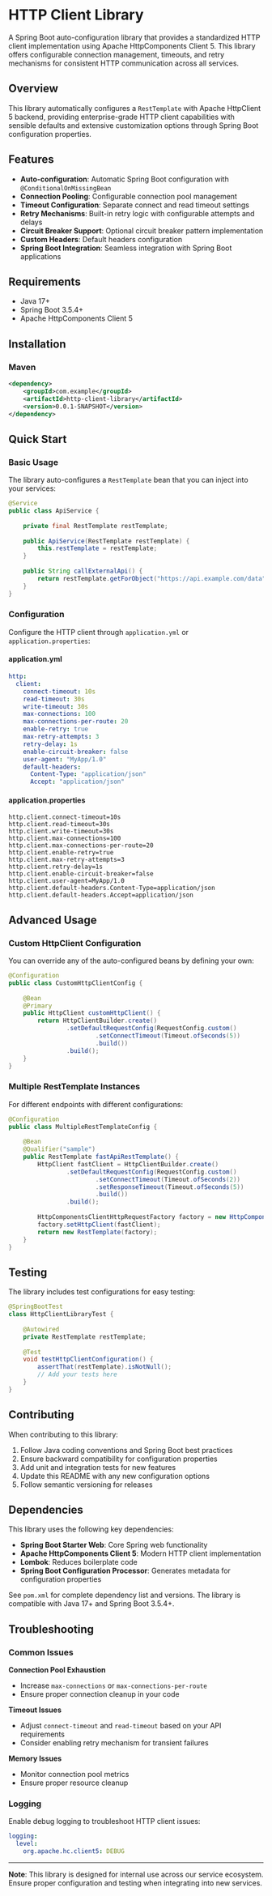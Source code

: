 # HTTP Client Library

A Spring Boot auto-configuration library that provides a standardized HTTP client implementation using Apache HttpComponents Client 5. This library offers configurable connection management, timeouts, and retry mechanisms for consistent HTTP communication across all services.

## Overview

This library automatically configures a `RestTemplate` with Apache HttpClient 5 backend, providing enterprise-grade HTTP client capabilities with sensible defaults and extensive customization options through Spring Boot configuration properties.

## Features

- **Auto-configuration**: Automatic Spring Boot configuration with `@ConditionalOnMissingBean`
- **Connection Pooling**: Configurable connection pool management
- **Timeout Configuration**: Separate connect and read timeout settings
- **Retry Mechanisms**: Built-in retry logic with configurable attempts and delays
- **Circuit Breaker Support**: Optional circuit breaker pattern implementation
- **Custom Headers**: Default headers configuration
- **Spring Boot Integration**: Seamless integration with Spring Boot applications

## Requirements

- Java 17+
- Spring Boot 3.5.4+
- Apache HttpComponents Client 5

## Installation

### Maven
```xml
<dependency>
    <groupId>com.example</groupId>
    <artifactId>http-client-library</artifactId>
    <version>0.0.1-SNAPSHOT</version>
</dependency>
```
## Quick Start

### Basic Usage

The library auto-configures a `RestTemplate` bean that you can inject into your services:

```java
@Service
public class ApiService {
    
    private final RestTemplate restTemplate;
    
    public ApiService(RestTemplate restTemplate) {
        this.restTemplate = restTemplate;
    }
    
    public String callExternalApi() {
        return restTemplate.getForObject("https://api.example.com/data", String.class);
    }
}
```

### Configuration

Configure the HTTP client through `application.yml` or `application.properties`:

#### application.yml
```yaml
http:
  client:
    connect-timeout: 10s
    read-timeout: 30s
    write-timeout: 30s
    max-connections: 100
    max-connections-per-route: 20
    enable-retry: true
    max-retry-attempts: 3
    retry-delay: 1s
    enable-circuit-breaker: false
    user-agent: "MyApp/1.0"
    default-headers:
      Content-Type: "application/json"
      Accept: "application/json"
```

#### application.properties
```properties
http.client.connect-timeout=10s
http.client.read-timeout=30s
http.client.write-timeout=30s
http.client.max-connections=100
http.client.max-connections-per-route=20
http.client.enable-retry=true
http.client.max-retry-attempts=3
http.client.retry-delay=1s
http.client.enable-circuit-breaker=false
http.client.user-agent=MyApp/1.0
http.client.default-headers.Content-Type=application/json
http.client.default-headers.Accept=application/json
```

## Advanced Usage

### Custom HttpClient Configuration

You can override any of the auto-configured beans by defining your own:

```java
@Configuration
public class CustomHttpClientConfig {
    
    @Bean
    @Primary
    public HttpClient customHttpClient() {
        return HttpClientBuilder.create()
                .setDefaultRequestConfig(RequestConfig.custom()
                        .setConnectTimeout(Timeout.ofSeconds(5))
                        .build())
                .build();
    }
}
```

### Multiple RestTemplate Instances

For different endpoints with different configurations:

```java
@Configuration
public class MultipleRestTemplateConfig {
    
    @Bean
    @Qualifier("sample")
    public RestTemplate fastApiRestTemplate() {
        HttpClient fastClient = HttpClientBuilder.create()
                .setDefaultRequestConfig(RequestConfig.custom()
                        .setConnectTimeout(Timeout.ofSeconds(2))
                        .setResponseTimeout(Timeout.ofSeconds(5))
                        .build())
                .build();
        
        HttpComponentsClientHttpRequestFactory factory = new HttpComponentsClientHttpRequestFactory();
        factory.setHttpClient(fastClient);
        return new RestTemplate(factory);
    }
}
```

## Testing

The library includes test configurations for easy testing:

```java
@SpringBootTest
class HttpClientLibraryTest {
    
    @Autowired
    private RestTemplate restTemplate;
    
    @Test
    void testHttpClientConfiguration() {
        assertThat(restTemplate).isNotNull();
        // Add your tests here
    }
}
```

## Contributing

When contributing to this library:

1. Follow Java coding conventions and Spring Boot best practices
2. Ensure backward compatibility for configuration properties
3. Add unit and integration tests for new features
4. Update this README with any new configuration options
5. Follow semantic versioning for releases

## Dependencies

This library uses the following key dependencies:

- **Spring Boot Starter Web**: Core Spring web functionality
- **Apache HttpComponents Client 5**: Modern HTTP client implementation
- **Lombok**: Reduces boilerplate code
- **Spring Boot Configuration Processor**: Generates metadata for configuration properties

See `pom.xml` for complete dependency list and versions. The library is compatible with Java 17+ and Spring Boot 3.5.4+.

## Troubleshooting

### Common Issues

**Connection Pool Exhaustion**
- Increase `max-connections` or `max-connections-per-route`
- Ensure proper connection cleanup in your code

**Timeout Issues**
- Adjust `connect-timeout` and `read-timeout` based on your API requirements
- Consider enabling retry mechanism for transient failures

**Memory Issues**
- Monitor connection pool metrics
- Ensure proper resource cleanup

### Logging

Enable debug logging to troubleshoot HTTP client issues:

```yaml
logging:
  level:
    org.apache.hc.client5: DEBUG
```

---

**Note**: This library is designed for internal use across our service ecosystem. Ensure proper configuration and testing when integrating into new services.